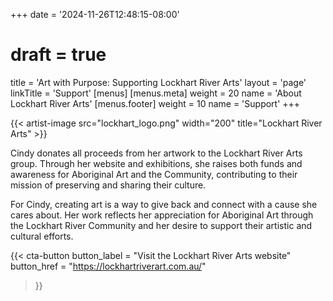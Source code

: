 +++
date = '2024-11-26T12:48:15-08:00'
# draft = true
title = 'Art with Purpose: Supporting Lockhart River Arts'
layout = 'page'
linkTitle = 'Support'
[menus]
  [menus.meta]
    weight = 20
    name = 'About Lockhart River Arts'
  [menus.footer]
    weight = 10
    name = 'Support'
+++

{{< artist-image src="lockhart_logo.png" width="200" title="Lockhart River Arts" >}}


Cindy donates all proceeds from her artwork to the Lockhart River Arts group. Through her website and exhibitions, she raises both funds and awareness for Aboriginal Art and the Community, contributing to their mission of preserving and sharing their culture.

For Cindy, creating art is a way to give back and connect with a cause she cares about. Her work reflects her appreciation for Aboriginal Art through the Lockhart River Community and her desire to support their artistic and cultural efforts.

{{< cta-button 
  button_label = "Visit the Lockhart River Arts website" 
  button_href = "https://lockhartriverart.com.au/" 
>}}
